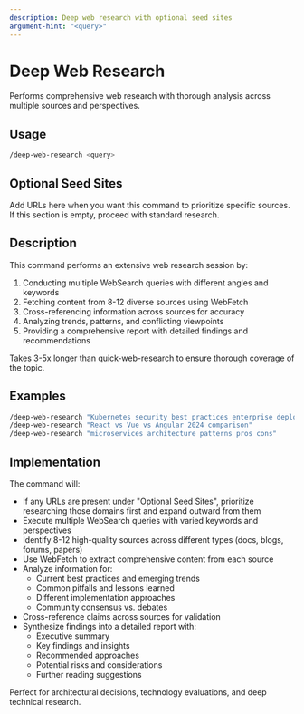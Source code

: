 ```yaml
---
description: Deep web research with optional seed sites
argument-hint: "<query>"
---
```


# Deep Web Research

Performs comprehensive web research with thorough analysis across multiple sources and perspectives.

## Usage

```bash
/deep-web-research <query>
```

## Optional Seed Sites

Add URLs here when you want this command to prioritize specific sources. If this section is empty, proceed with standard research.

<!-- Add one URL per line, for example:
- https://example.com
- https://another-example.org
-->

## Description

This command performs an extensive web research session by:

1. Conducting multiple WebSearch queries with different angles and keywords
2. Fetching content from 8-12 diverse sources using WebFetch
3. Cross-referencing information across sources for accuracy
4. Analyzing trends, patterns, and conflicting viewpoints
5. Providing a comprehensive report with detailed findings and recommendations

Takes 3-5x longer than quick-web-research to ensure thorough coverage of the topic.

## Examples

```bash
/deep-web-research "Kubernetes security best practices enterprise deployment"
/deep-web-research "React vs Vue vs Angular 2024 comparison"
/deep-web-research "microservices architecture patterns pros cons"
```

## Implementation

The command will:

- If any URLs are present under "Optional Seed Sites", prioritize researching those domains first and expand outward from them
- Execute multiple WebSearch queries with varied keywords and perspectives
- Identify 8-12 high-quality sources across different types (docs, blogs, forums, papers)
- Use WebFetch to extract comprehensive content from each source
- Analyze information for:
  - Current best practices and emerging trends
  - Common pitfalls and lessons learned
  - Different implementation approaches
  - Community consensus vs. debates
- Cross-reference claims across sources for validation
- Synthesize findings into a detailed report with:
  - Executive summary
  - Key findings and insights
  - Recommended approaches
  - Potential risks and considerations
  - Further reading suggestions

Perfect for architectural decisions, technology evaluations, and deep technical research.
